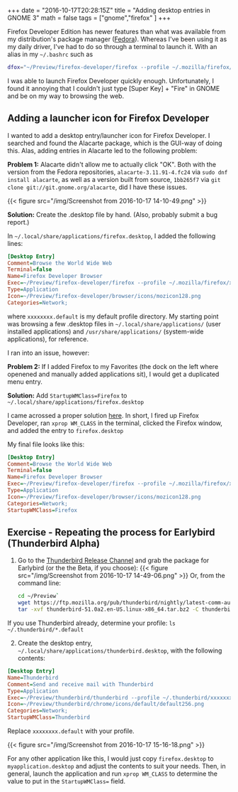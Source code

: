+++
date = "2016-10-17T20:28:15Z"
title = "Adding desktop entries in GNOME 3"
math = false
tags = ["gnome","firefox"
]
+++

Firefox Developer Edition has newer features than what was available from my distribution's package manager ([Fedora](https://getfedora.org)).  Whereas I've been using it as my daily driver, I've had to do so through a terminal to launch it.  With an alias in my `~/.bashrc` such as
``` bash
dfox="~/Preview/firefox-developer/firefox --profile ~/.mozilla/firefox/7ahl24yk.default/'
```
I was able to launch Firefox Developer quickly enough.  Unfortunately, I found it annoying that I couldn't just type [Super Key] + "Fire" in GNOME and be on my way to browsing the web.<!--more-->

## Adding a launcher icon for Firefox Developer

I wanted to add a desktop entry/launcher icon for Firefox Developer.  I searched and found the Alacarte package, which is the GUI-way of doing this.  Alas, adding entries in Alacarte led to the following problem:

**Problem 1:** Alacarte didn't allow me to actually click "OK".  Both with the version from the Fedora repositories, `alacarte-3.11.91-4.fc24` via `sudo dnf install alacarte`, as well as a version built from source, `1bb265f7` via `git clone git://git.gnome.org/alacarte`, did I have these issues.

{{< figure src="/img/Screenshot from 2016-10-17 14-10-49.png" >}}

**Solution:** Create the .desktop file by hand.  (Also, probably submit a bug report.)

In `~/.local/share/applications/firefox.desktop`, I added the following lines:
``` ini
[Desktop Entry]
Comment=Browse the World Wide Web
Terminal=false
Name=Firefox Developer Browser
Exec=~/Preview/firefox-developer/firefox --profile ~/.mozilla/firefox/xxxxxxxx.default %U
Type=Application
Icon=~/Preview/firefox-developer/browser/icons/mozicon128.png
Categories=Network;
```
where `xxxxxxxx.default` is my default profile directory. My starting point was browsing a few .desktop files in `~/.local/share/applications/` (user installed applications) and `/usr/share/applications/` (system-wide applications), for reference.

I ran into an issue, however:

**Problem 2:** If I added Firefox to my Favorites (the dock on the left where openened and manually added applications sit), I would get a duplicated menu entry.

**Solution:** Add `StartupWMClass=Firefox` to `~/.local/share/applications/firefox.desktop`

I came acrossed a proper solution [here](https://askubuntu.com/questions/403766/duplicate-icons-for-manully-created-gnome-launcher-items#635839).  In short, I fired up Firefox Developer, ran `xprop WM_CLASS` in the terminal, clicked the Firefox window, and added the entry to `firefox.desktop`

My final file looks like this: 
``` ini
[Desktop Entry]
Comment=Browse the World Wide Web
Terminal=false
Name=Firefox Developer Browser
Exec=~/Preview/firefox-developer/firefox --profile ~/.mozilla/firefox/xxxxxxxx.default %U
Type=Application
Icon=~/Preview/firefox-developer/browser/icons/mozicon128.png
Categories=Network;
StartupWMClass=Firefox
```

## Exercise - Repeating the process for Earlybird (Thunderbird Alpha)

1. Go to the [Thunderbird Release Channel](https://www.mozilla.org/en-US/thunderbird/channel/) and grab the package for Earlybird (or the the Beta, if you choose):
    {{< figure src="/img/Screenshot from 2016-10-17 14-49-06.png" >}}
Or, from the command line:
    ``` bash
    cd ~/Preview`
    wget https://ftp.mozilla.org/pub/thunderbird/nightly/latest-comm-aurora/thunderbird-51.0a2.en-US.linux-x86_64.tar.bz2`
    tar -xvf thunderbird-51.0a2.en-US.linux-x86_64.tar.bz2 -C thunderbird
    ```
If you use Thunderbird already, determine your profile: `ls ~/.thunderbird/*.default`

2. Create the desktop entry, `~/.local/share/applications/thunderbird.desktop`, with the following contents:
``` ini
[Desktop Entry]
Name=Thunderbird
Comment=Send and receive mail with Thunderbird
Type=Application
Exec=~/Preview/thunderbird/thunderbird --profile ~/.thunderbird/xxxxxxxx.default %u
Icon=~/Preview/thunderbird/chrome/icons/default/default256.png
Categories=Network;
StartupWMClass=Thunderbird
```
Replace `xxxxxxxx.default` with your profile.

{{< figure src="/img/Screenshot from 2016-10-17 15-16-18.png" >}}

For any other application like this, I would just copy `firefox.desktop` to `myapplication.desktop` and adjust the contents to suit your needs.  Then, in general, launch the application and run `xprop WM_CLASS` to determine the value to put in the `StartupWMClass=` field. 
